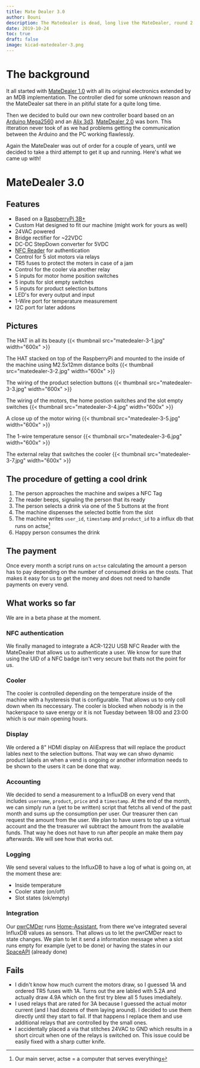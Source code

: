 ```yaml
---
title: Mate Dealer 3.0
author: Bouni
description: The Matedealer is dead, long live the MateDealer, round 2!
date: 2019-10-24
toc: true
draft: false
image: kicad-matedealer-3.png
---
```


# The background

It all started with [MateDealer 1.0](/projects/matedealer/) with all its original electronics extended by an MDB implementation.
The controller died for some unknown reason and the MateDealer sat there in an pitiful state for a quite long time.

Then we decided to build our own new controller board based on an [Arduino Mega2560](https://store.arduino.cc/arduino-mega-2560-rev3) and an [Alix 3d3](https://www.pcengines.ch/alix3d3.htm).
[MateDealer 2.0](https://reaktor23.org/projects/matedealer2/) was born. This itteration never took of as we had problems getting the communication between the Arduino and the PC working flawlessly.

Again the MateDealer was out of order for a couple of years, until we decided to take a third attempt to get it up and running.
Here's what we came up with!

# MateDealer 3.0

## Features

 * Based on a [RaspberryPi 3B+](https://www.raspberrypi.org/products/raspberry-pi-3-model-b-plus/)
 * Custom Hat designed to fit our machine (might work for yours as well)
 * 24VAC powered
 * Bridge rectifier for ~22VDC
 * DC-DC StepDown converter for 5VDC
 * [NFC Reader](https://www.acs.com.hk/en/products/3/acr122u-usb-nfc-reader/) for authentication
 * Control for 5 slot motors via relays
 * TR5 fuses to protect the moters in case of a jam
 * Control for the cooler via another relay
 * 5 inputs for motor home position switches
 * 5 inputs for slot empty switches
 * 5 inputs for product selection buttons
 * LED's for every output and input
 * 1-Wire port for temperature measurement
 * I2C port for later addons

## Pictures

The HAT in all its beauty
{{< thumbnail src="matedealer-3-1.jpg" width="600x" >}}

The HAT stacked on top of the RaspberryPi and mounted to the inside of the machine using M2.5x12mm distance bolts
{{< thumbnail src="matedealer-3-2.jpg" width="600x" >}}

The wiring of the product selection buttons
{{< thumbnail src="matedealer-3-3.jpg" width="600x" >}}

The wiring of the motors, the home postion switches and the slot empty switches
{{< thumbnail src="matedealer-3-4.jpg" width="600x" >}}

A close up of the motor wiring
{{< thumbnail src="matedealer-3-5.jpg" width="600x" >}}

The 1-wire temperature sensor
{{< thumbnail src="matedealer-3-6.jpg" width="600x" >}}

The external relay that switches the cooler
{{< thumbnail src="matedealer-3-7.jpg" width="600x" >}}

## The procedure of getting a cool drink

1. The person approaches the machine and swipes a NFC Tag
2. The reader beeps, signaling the person that its ready
3. The person selects a drink via one of the 5 buttons at the front
4. The machine dispenses the selected bottle from the slot
5. The machine writes `user_id`, `timestamp` and `product_id` to a influx db that runs on actse[^actse]  
6. Happy person consumes the drink

## The payment

Once every month a script runs on `actse` calculating the amount a person has to pay depending on the number of consumed drinks an the costs.
That makes it easy for us to get the money and does not need to handle payments on every vend.

## What works so far

We are in a beta phase at the moment. 

### NFC authentication

We finally managed to integrate a ACR-122U USB NFC Reader with the MateDealer that allows us to authenticate a user. We know for sure that using the UID of a NFC badge isn't very secure but thats not the point for us.

### Cooler

The cooler is controlled depending on the temperature inside of the machine with a hysteresis that is configurable.
That allows us to only coll down when its neccessary.
The cooler is blocked when nobody is in the hackerspace to save energy or it is not Tuesday between 18:00 and 23:00 which is our main opening hours.

### Display

We ordered a 8" HDMI display on AliExpress that will replace the product lables next to the selection buttons.
That way we can shwo dynamic product labels an when a vend is ongoing or another information needs to be shown to the users it can be done that way.

### Accounting

We decided to send a measurement to a InfluxDB on every vend that includes `username`, `product`, `price` and a `timestamp`.
At the end of the month, we can simply run a (yet to be written) script that fetchs all vend of the past month and sums up the consumption per user. 
Our treasurer then can request the amount from the user. We plan to have users to top up a virtual account and the the treasurer wil subtract the amount from the available funds.
That way he does not have to run after people an make them pay afterwards.
We will see how that works out.

### Logging

We send several values to the InfluxDB to have a log of what is going on, at the moment these are:

- Inside temperature
- Cooler state (on/off)
- Slot states (ok/empty)

### Integration

Our [pwrCMDer](https://reaktor23.org/projects/pwrcmdr2/) runs [Home-Assistant](https://www.home-assistant.io/), from there we've integrated several InfluxDB values as sensors.
That allows us to let the pwrCMDer react to state changes.
We plan to let it send a information message when a slot runs empty for example (yet to be done) or having the states in our [SpaceAPI](https://reaktor23.org/status/) (already done)


## Fails

* I didn't know how much current the motors draw, so I guessed 1A and ordered TR5 fuses with 1A. Turns out the are labled with 5.2A and actually draw 4.9A which on the first try blew all 5 fuses imedialtely.
* I used relays that are rated for 3A because I guessed the actual motor current (and I had dozens of them laying around). I decided to use them directly until they start to fail. If that happens I replace them and use additional relays that are controlled by the small ones.
* I accidentally placed a via that stitches 24VAC to GND which results in a short circuit when one of the relays is switched on. This issue could be easily fixed with a sharp cutter knife.

[^actse]: Our main server, actse = a computer that serves everything
